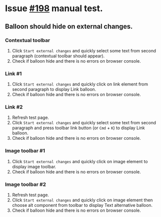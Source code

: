 # Issue [#198](https://github.com/ckeditor/ckeditor5-ui/issues/198) manual test.

## Balloon should hide on external changes.

### Contextual toolbar

1. Click `Start external changes` and quickly select some text from second paragraph  (contextual toolbar should appear).
2. Check if balloon hide and there is no errors on browser console.

### Link #1

1. Click `Start external changes` and quickly click on link element from second paragraph  to display Link balloon.
2. Check if balloon hide and there is no errors on browser console.

### Link #2

1. Refresh test page.
2. Click `Start external changes` and quickly select some text from second paragraph and press toolbar link button (or `Cmd` + `K`) to display Link balloon.
2. Check if balloon hide and there is no errors on browser console.

### Image toolbar #1

1. Click `Start external changes` and quickly click on image element to display image toolbar.
2. Check if balloon hide and there is no errors on browser console.

### Image toolbar #2

1. Refresh test page.
2. Click `Start external changes` and quickly click on image element then choose alt component from toolbar
to display Text alternative balloon.
2. Check if balloon hide and there is no errors on browser console.
